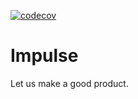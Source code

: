 [![codecov](https://codecov.io/github/AisuZukinaOtoko/Impulse/branch/Impulse-Dev/graph/badge.svg?token=HIFRIQF704)](https://codecov.io/github/AisuZukinaOtoko/Impulse)

# Impulse
Let us make a good product. 
